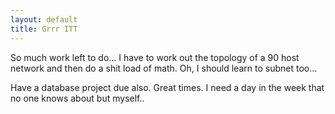 ```yaml
---
layout: default
title: Grrr ITT
---
```


So much work left to do... I have to work out the topology of a 90 host
network and then do a shit load of math. Oh, I should learn to subnet too...

Have a database project due also. Great times. I need a day in the week that
no one knows about but myself..
